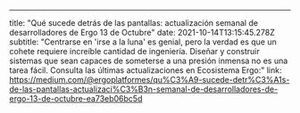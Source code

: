 ---
title: "Qué sucede detrás de las pantallas: actualización semanal de desarrolladores de Ergo 13 de Octubre"
date: 2021-10-14T13:15:45.278Z
subtitle: "Centrarse en 'irse a la luna' es genial, pero la verdad es que un cohete requiere
  increíble cantidad de ingeniería. Diseñar y construir sistemas que sean capaces de
  someterse a una presión inmensa no es una tarea fácil. Consulta las últimas actualizaciones en
  Ecosistema Ergo:"
link: https://medium.com/@ergoplatformes/qu%C3%A9-sucede-detr%C3%A1s-de-las-pantallas-actualizaci%C3%B3n-semanal-de-desarrolladores-de-ergo-13-de-octubre-ea73eb06bc5d